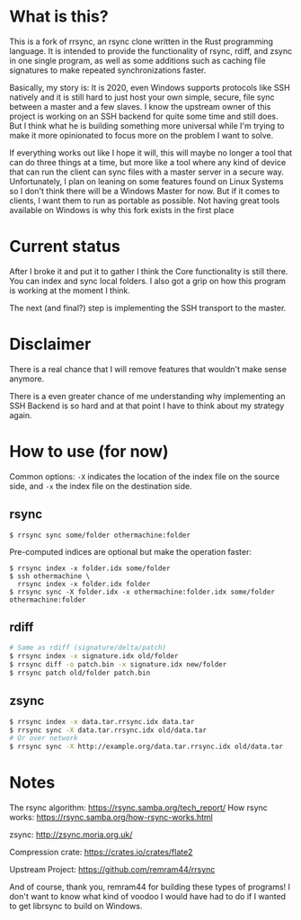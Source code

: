 # What is this?

This is a fork of rrsync, an rsync clone written in the Rust programming language. It is intended to provide the functionality of rsync, rdiff, and zsync in one single program, as well as some additions such as caching file signatures to make repeated synchronizations faster.

Basically, my story is: It is 2020, even Windows supports protocols like SSH natively and it is still hard to just host your own simple, secure, file sync between a master and a few slaves. I know the upstream owner of this project is working on an SSH backend for quite some time and still does. But I think what he is building something more universal while I'm trying to make it more opinionated to focus more on the problem I want to solve.

If everything works out like I hope it will, this will maybe no longer a tool that can do three things at a time, but more like a tool where any kind of device that can run the client can sync files with a master server in a secure way. Unfortunately, I plan on leaning on some features found on Linux Systems so I don't think there will be a Windows Master for now. But if it comes to clients, I want them to run as portable as possible. Not having great tools available on Windows is why this fork exists in the first place

# Current status

After I broke it and put it to gather I think the Core functionality is still there. You can index and sync local folders. I also got a grip on how this program is working at the moment I think.

The next (and final?) step is implementing the SSH transport to the master.

# Disclaimer

There is a real chance that I will remove features that wouldn't make sense anymore.

There is a even greater chance of me understanding why implementing an SSH Backend is so hard and at that point I have to think about my strategy again.

# How to use (for now)

Common options: `-X` indicates the location of the index file on the source side, and `-x` the index file on the destination side.

## rsync

```
$ rrsync sync some/folder othermachine:folder
```

Pre-computed indices are optional but make the operation faster:

```
$ rrsync index -x folder.idx some/folder
$ ssh othermachine \
  rrsync index -x folder.idx folder
$ rrsync sync -X folder.idx -x othermachine:folder.idx some/folder othermachine:folder
```

## rdiff

```bash
# Same as rdiff (signature/delta/patch)
$ rrsync index -x signature.idx old/folder
$ rrsync diff -o patch.bin -x signature.idx new/folder
$ rrsync patch old/folder patch.bin
```

## zsync

```bash
$ rrsync index -x data.tar.rrsync.idx data.tar
$ rrsync sync -X data.tar.rrsync.idx old/data.tar
# Or over network
$ rrsync sync -X http://example.org/data.tar.rrsync.idx old/data.tar
```

# Notes

The rsync algorithm: https://rsync.samba.org/tech_report/
How rsync works: https://rsync.samba.org/how-rsync-works.html

zsync: http://zsync.moria.org.uk/

Compression crate: https://crates.io/crates/flate2

Upstream Project: https://github.com/remram44/rrsync

And of course, thank you, remram44 for building these types of programs! I don't want to know what kind of voodoo I would have had to do if I wanted to get librsync to build on Windows.
